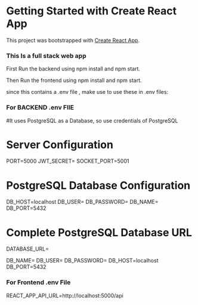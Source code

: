 # Getting Started with Create React App

This project was bootstrapped with [Create React App](https://github.com/facebook/create-react-app).

### This Is a full stack web app ###
 First Run the backend using npm install and npm start.

 Then Run the frontend using npm install and npm start.

 since this contains a .env file , make use to use these in .env files:

 ### For BACKEND .env FIlE ###

#It uses PostgreSQL as a Database, so use credentials of PostgreSQL

  # Server Configuration
PORT=5000
JWT_SECRET=
SOCKET_PORT=5001

# PostgreSQL Database Configuration
DB_HOST=localhost
DB_USER=
DB_PASSWORD=
DB_NAME=
DB_PORT=5432

# Complete PostgreSQL Database URL
DATABASE_URL=


DB_NAME=
DB_USER=
DB_PASSWORD=
DB_HOST=localhost
DB_PORT=5432

### For Frontend .env File ###
REACT_APP_API_URL=http://localhost:5000/api

